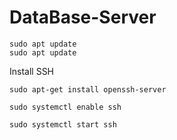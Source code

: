 # DataBase-Server
```
sudo apt update
sudo apt update
```

Install SSH
```
sudo apt-get install openssh-server
```
```
sudo systemctl enable ssh
```
```
sudo systemctl start ssh
```
